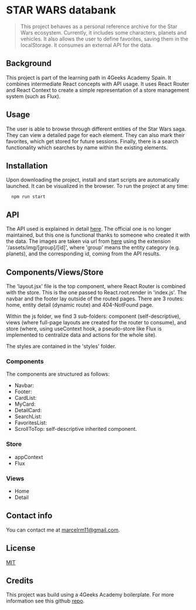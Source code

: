 # STAR WARS databank

> This project behaves as a personal reference archive for the Star Wars ecosystem. Currently, it includes some characters, planets and vehicles. It also allows the user to define favorites, saving them in the localStorage. It consumes an external API for the data.

## Background

This project is part of the learning path in 4Geeks Academy Spain. It combines intermediate React concepts with API usage. It uses React Router and React Context to create a simple representation of a store management system (such as Flux).

## Usage

The user is able to browse through different entities of the Star Wars saga. They can view a detailed page for each element. They can also mark their favorites, which get stored for future sessions. Finally, there is a search functionality which searches by name within the existing elements.

## Installation

Upon downloading the project, install and start scripts are automatically launched. It can be visualized in the browser.
To run the project at any time:

```
  npm run start
```

## API

The API used is explained in detail [here](https://www.swapi.tech/). The official one is no longer maintained, but this one is functional thanks to someone who created it with the data.
The images are taken via url from [here](https://starwars-visualguide.com/#/) using the extension '/assets/img/[group]/[id]', where 'group' means the entity category (e.g. planets), and the corresponding id, coming from the API results.

## Components/Views/Store

The 'layout.jsx' file is the top component, where React Router is combined with the store. This is the one passed to React.root.render in 'index.js'. The navbar and the footer lay outside of the routed pages. There are 3 routes: home, entity detail (dynamic route) and 404-NotFound page.

Within the js folder, we find 3 sub-folders: component (self-descriptive), views (where full-page layouts are created for the router to consume), and store (where, using useContext hook, a pseudo-store like Flux is implemented to centralize data and actions for the whole site).

The styles are contained in the 'styles' folder. 

### Components

The components are structured as follows:
- Navbar: 
- Footer: 
- CardList: 
- MyCard: 
- DetailCard: 
- SearchList: 
- FavoritesList: 
- ScrollToTop: self-descriptive inherited component.

### Store

- appContext
- Flux

### Views

- Home
- Detail

## Contact info

You can contact me at [marcelrm11@gmail.com](mailto:marcelrm11@gmail.com).

## License

[MIT](https://opensource.org/licenses/MIT)

## Credits

This project was build using a 4Geeks Academy boilerplate. 
For more information see this github [repo](https://github.com/4GeeksAcademy/react-hello-webapp).
